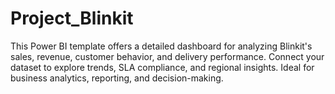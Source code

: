 # Project_Blinkit
This Power BI template  offers a detailed dashboard for analyzing Blinkit's sales, revenue, customer behavior, and delivery performance. Connect your dataset to explore trends, SLA compliance, and regional insights. Ideal for business analytics, reporting, and decision-making.
